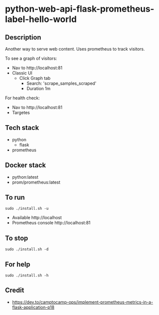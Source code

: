 # python-web-api-flask-prometheus-label-hello-world

## Description
Another way to serve web content.
Uses prometheus to track visitors.

To see a graph of visitors:
- Nav to http://localhost:81
- Classic UI
  - Click Graph tab
    - Search: 'scrape_samples_scraped'
    - Duration 1m

For health check:
- Nav to http://localhost:81
- Targetes

## Tech stack
- python
  - flask
- prometheus

## Docker stack
- python:latest
- prom/prometheus:latest

## To run
`sudo ./install.sh -u`
- Available http://localhost
- Prometheus console http://localhost:81

## To stop
`sudo ./install.sh -d`

## For help
`sudo ./install.sh -h`

## Credit
- https://dev.to/camptocamp-ops/implement-prometheus-metrics-in-a-flask-application-p18
